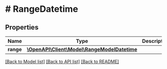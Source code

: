 # # RangeDatetime

## Properties

Name | Type | Description | Notes
------------ | ------------- | ------------- | -------------
**range** | [**\OpenAPI\Client\Model\RangeModelDatetime**](RangeModelDatetime.md) |  |

[[Back to Model list]](../../README.md#models) [[Back to API list]](../../README.md#endpoints) [[Back to README]](../../README.md)
